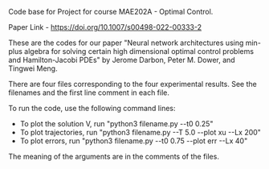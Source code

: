 Code base for Project for course MAE202A - Optimal Control.

Paper Link - https://doi.org/10.1007/s00498-022-00333-2

These are the codes for our paper "Neural network architectures using min-plus algebra for solving certain high dimensional optimal control problems and Hamilton-Jacobi PDEs" by Jerome Darbon, Peter M. Dower, and Tingwei Meng. 

There are four files corresponding to the four experimental results. See the filenames and the first line comment in each file.

To run the code, use the following command lines:

- To plot the solution V, run "python3 filename.py --t0 0.25"
- To plot trajectories, run "python3 filename.py --T 5.0 --plot xu --Lx 200"
- To plot errors, run "python3 filename.py --t0 0.75 --plot err --Lx 40"

The meaning of the arguments are in the comments of the files.
